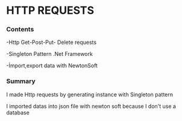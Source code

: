 # HTTP REQUESTS

### Contents

-Http Get-Post-Put- Delete requests

-Singleton Pattern .Net Framework

-İmport,export data with NewtonSoft

### Summary

I made Http requests by generating instance with Singleton pattern

I imported datas into json file with newton soft because I don't use a database

